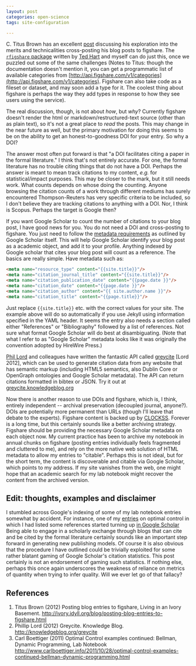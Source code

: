 ```yaml
---
layout: post
categories: open-science
tags: site-configuration

---
```


  C. Titus Brown has an excellent [post](http://ivory.idyll.org/blog/posting-blog-entries-to-figshare.html) discussing his exploration into the merits and technicalities cross-posting his blog posts to figshare.  The [`rfigshare` package](https://github.com/ropensci/rfigshare) written by [Ted Hart](http://emhart.github.com/) and myself can do just this, once we puzzled out some of the same challenges (Notes to Titus: though the documentation doesn't mention it, you can get a programmatic list of available categories from [http://api.figshare.com/v1/categories](http://api.figshare.com/v1/categories).  Figshare can also take code as a fileset or dataset, and may soon add a type for it.  The coolest thing about figshare is perhaps the way they add types in response to how they see users using the service).  


  The real discussion, though, is not about *how*, but *why*? Currently figshare doesn't render the html or markdown/restructured-text source (other than as plain text), so it's not a great place to *read* the posts.  This may change in the near future as well, but the primary motivation for doing this seems to be on the ability to get an honest-to-goodness DOI for your entry.  So why a DOI?  

  The answer most often put forward is that "a DOI facilitates citing a paper in the formal literature." I think that's not entirely accurate. For one, the formal literature has no trouble citing things that do not have a DOI.  Perhaps the answer is meant to mean track citations to my content, *e.g.* for statistical/impact purposes.  This may be closer to the mark, but it still needs work.  What counts depends on whose doing the counting.  Anyone browsing the citation counts of a work through different mediums has surely encountered Thompson-Reuters has very specific criteria to be included, so I don't believe they are tracking citations to anything with a DOI.  Nor, I think is Scopus.  Perhaps the target is Google then?

  If you want Google Scholar to count the number of citations to your blog post, I have good news for you.  You do not need a DOI and cross-posting to figshare.  You just need to follow the [metadata requirements](http://scholar.google.com/intl/en/scholar/inclusion.html#indexing) as outlined by Google Scholar itself.  This will help Google Scholar identify your blog post as a academic object, and add it to your profile.  Anything indexed by Google scholar that cites your blog post will count as a reference. The basics are really simple.  Have metadata such as:

```html
<meta name="resource_type" content="{{site.title}}"/>
<meta name="citation_journal_title" content="{{site.title}}"/>
<meta name="citation_publication_date" content="{{page.date }}"/>
<meta name="citation_date" content="{{page.date }}"/>
<meta name="citation_author" content="{{ site.author.name }}"/>
<meta name="citation_title" content="{{page.title}}"/>
```

Just replace `{{site.title}}` etc. with the correct values for your site.  The example above will do so automatically if you use Jekyll using information specified in the YAML header.   It seems the entry also needs a section called either "References" or "Bibliography" followed by a list of references. Not sure what format Google Scholar will do best at disambiguating.  (Note that what I refer to as "Google Scholar" metadata looks like it was originally the convention adopted by HireWire Press.)

[Phil Lord](http://www.russet.org.uk) and colleagues have written the fantastic API called [greycite](http://knowledgeblog.org/greycite) [Lord 2012], which can be used to generate citation data from any website that has semantic markup (including HTML5 semantics, also Dublin Core or OpenGraph ontologies and Google Scholar metadata).  The API can return citations formatted in bibtex or JSON.  Try it out at [greycite.knowledgeblog.org](http://greycite.knowledgeblog.org)


  Now there is another reason to use DOIs and figshare, which is, I think, entirely independent -- archival preservation (decoupled journal, anyone?).  DOIs are potentially more permanent than URLs (though I'll leave that debate to the experts). Figshare content is backed up by [CLOCKSS](http://clockss.org/). Forever is a long time, but this certainly sounds like a better archiving strategy. Figshare should be providing the necessary Google Scholar metadata on each object now.  My current practice has been to archive my notebook in annual chunks on figshare (posting entries individually feels fragmented and cluttered to me), and rely on the more native web solution of HTML metadata to allow my entries to "citable". Perhaps this is not ideal, but for the short term, the content is discoverable and citable via Google Scholar, which points to my address.  If my site vanishes from the web, one might hope that an academic search for my lab notebook might recover the content from the archived version.  


## Edit: thoughts, examples and disclaimer

I stumbled across Google's indexing of some of my lab notebook entries somewhat by accident.  For instance, one of my [entries](http://www.carlboettiger.info/2011/10/28/optimal-control-examples-continued-bellman-dynamic-programming.html) on optimal control in which I had listed some references started turning up [in Google Scholar](http://scholar.google.com/citations?view_op=view_citation&hl=en&user=zj2rRtEAAAAJ&citation_for_view=zj2rRtEAAAAJ:4TOpqqG69KYC) Being able to engage in a scholarly exchange through blogs that can cite and be cited by the formal literature certainly sounds like an important step forward in generating new publishing models.  Of course it is also obvious that the procedure I have outlined could be trivially exploited for some rather blatant gaming of Google Scholar's citation statistics.  This post certainly is not an endorsement of gaming such statistics.  If nothing else, perhaps this once again underscores the weakness of reliance on metrics of quantity when trying to infer quality.  Will we ever let go of that fallacy?  




## References

1. Titus Brown (2012) Posting blog entries to figshare, Living in an Ivory Basement. http://ivory.idyll.org/blog/posting-blog-entries-to-figshare.html 
2. Phillip Lord (2012) Greycite. Knowledge Blog. http://knowledgeblog.org/greycite 
3. Carl Boettiger (2011) Optimal Control examples continued: Bellman, Dynamic Programming, Lab Notebook http://www.carlboettiger.info/2011/10/28/optimal-control-examples-continued-bellman-dynamic-programming.html
